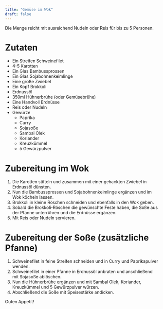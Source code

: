 ```yaml
---
title: "Gemüse im Wok"
draft: false
---
```


Die Menge reicht mit ausreichend Nudeln oder Reis für bis zu 5 Personen.

# Zutaten
- Ein Streifen Schweinefilet
- 4-5 Karotten
- Ein Glas Bambussprossen
- Ein Glas Sojabohnenkeimlinge
- Eine große Zwiebel
- Ein Kopf Brokkoli
- Erdnussöl
- 350ml Hühnerbrühe (oder Gemüsebrühe)
- Eine Handvoll Erdnüsse
- Reis oder Nudeln
- Gewürze
	- Paprika
	- Curry
	- Sojasoße
	- Sambal Olek
	- Koriander
	- Kreuzkümmel
	- 5 Gewürzpulver

# Zubereitung im Wok
1. Die Karotten stifteln und zusammen mit einer gehackten Zwiebel in Erdnussöl dünsten.
2. Nun die Bambussprossen und Sojabohnenkeimlinge ergänzen und im Wok köcheln lassen.
3. Brokkoli in kleine Röschen schneiden und ebenfalls in den Wok geben.
4. Sobald die Brokkoli-Röschen die gewünschte Feste haben, die Soße aus der Pfanne unterrühren und die Erdnüsse ergänzen.
5. Mit Reis oder Nudeln servieren.

# Zubereitung der Soße (zusätzliche Pfanne)
1. Schweinefilet in feine Streifen schneiden und in Curry und Paprikapulver wenden.
2. Schweinefilet in einer Pfanne in Erdnussöl anbraten und anschließend mit Sojasoße ablöschen.
3. Nun die Hühnerbrühe ergänzen und mit Sambal Olek, Koriander, Kreuzkümmel und 5 Gewürzpulver würzen.
4. Abschließend die Soße mit Speisestärke andicken.

Guten Appetit!